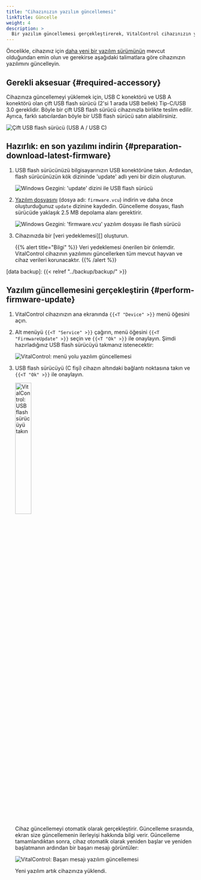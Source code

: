 ```yaml
---
title: "Cihazınızın yazılım güncellemesi"
linkTitle: Güncelle
weight: 4
description: >
  Bir yazılım güncellemesi gerçekleştirerek, VitalControl cihazınızın yazılımını mevcut en son sürümlere güncelleyebilirsiniz.
---
```

Öncelikle, cihazınız için [daha yeni bir yazılım sürümünün](../versions/) mevcut olduğundan emin olun ve gerekirse aşağıdaki talimatlara göre cihazınızın yazılımını güncelleyin.

## Gerekli aksesuar {#required-accessory}

Cihazınıza güncellemeyi yüklemek için, USB C konektörü ve USB A konektörü olan çift USB flash sürücü (2'si 1 arada USB bellek) Tip-C/USB 3.0 gereklidir. Böyle bir çift USB flash sürücü cihazınızla birlikte teslim edilir. Ayrıca, farklı satıcılardan böyle bir USB flash sürücü satın alabilirsiniz.

![Çift USB flash sürücü (USB A / USB C)](/images/firmware/update/usb-dual-stick.svg "Çift USB flash sürücü")

## Hazırlık: en son yazılımı indirin {#preparation-download-latest-firmware}

1. USB flash sürücünüzü bilgisayarınızın USB konektörüne takın. Ardından, flash sürücünüzün kök dizininde 'update' adlı yeni bir dizin oluşturun.

    ![Windows Gezgini: 'update' dizini ile USB flash sürücü](../images/create-folder-update.png "USB flash sürücü: 'update' dizini")

1. [Yazılım dosyasını](/download/firmware.vcu) (dosya adı: `firmware.vcu`) indirin ve daha önce oluşturduğunuz `update` dizinine kaydedin. Güncelleme dosyası, flash sürücüde yaklaşık 2.5 MB depolama alanı gerektirir.

    ![Windows Gezgini: 'firmware.vcu' yazılım dosyası ile flash sürücü](../images/save-firmware-file.png "Yazılım dosyası ile flash sürücü")

1. Cihazınızda bir [veri yedeklemesi][] oluşturun.

    {{% alert title="Bilgi" %}}
Veri yedeklemesi önerilen bir önlemdir. VitalControl cihazının yazılımını güncellerken tüm mevcut hayvan ve cihaz verileri korunacaktır.
    {{% /alert %}}

[data backup]: {{< relref "../backup/backup/" >}}

## Yazılım güncellemesini gerçekleştirin {#perform-firmware-update}

1. VitalControl cihazınızın ana ekranında `{{<T "Device" >}}` menü öğesini açın.


1. Alt menüyü `{{<T "Service" >}}` çağırın, menü öğesini `{{<T "FirmwareUpdate" >}}` seçin ve `{{<T "Ok" >}}` ile onaylayın. Şimdi hazırladığınız USB flash sürücüyü takmanız istenecektir:

    ![VitalControl: menü yolu yazılım güncellemesi](../images/firmware-update.png "Yazılım güncellemesi")

1. USB flash sürücüyü (C fişi) cihazın altındaki bağlantı noktasına takın ve `{{<T "Ok" >}}` ile onaylayın.

    <img src="/images/firmware/update/plug-in-dual-usb-stick.svg" alt="VitalControl: USB flash sürücüyü takın" title="USB flash sürücüyü takın" width="30%" />

    Cihaz güncellemeyi otomatik olarak gerçekleştirir. Güncelleme sırasında, ekran size güncellemenin ilerleyişi hakkında bilgi verir. Güncelleme tamamlandıktan sonra, cihaz otomatik olarak yeniden başlar ve yeniden başlatmanın ardından bir başarı mesajı görüntüler:

   ![VitalControl: Başarı mesajı yazılım güncellemesi](../images/update-success.png "Başarı yazılım güncellemesi")

   Yeni yazılım artık cihazınıza yüklendi.
